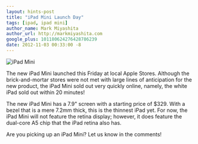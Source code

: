 ```yaml
---
layout: hints-post
title: "iPad Mini Launch Day"
tags: [ipad, ipad mini]
author_name: Mark Miyashita
author_url: http://markmiyashita.com
google_plus: 101180624276428786239
date: 2012-11-03 00:33:00 -8
---
```


<img class="clear blog-image-full-border" src="{{site.url}}/images/ipad_mini.jpg" title="iPad Mini">

The new iPad Mini launched this Friday at local Apple Stores. Although the brick-and-mortar stores were not met with large lines of anticipation for the new product, the iPad Mini sold out very quickly online, namely, the white iPad sold out within 20 minutes!

The new iPad Mini has a 7.9" screen with a starting price of $329. With a bezel that is a mere 7.2mm thick, this is the thinnest iPad yet. For now, the iPad Mini will not feature the retina display; however, it does feature the dual-core A5 chip that the iPad retina also has.

Are you picking up an iPad Mini? Let us know in the comments!
